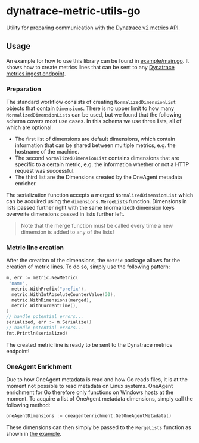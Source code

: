 # dynatrace-metric-utils-go

Utility for preparing communication with the [Dynatrace v2 metrics API](https://www.dynatrace.com/support/help/dynatrace-api/environment-api/metric-v2/).

## Usage

An example for how to use this library can be found in [example/main.go](example/main.go).
It shows how to create metrics lines that can be sent to any [Dynatrace metrics ingest endpoint](https://www.dynatrace.com/support/help/dynatrace-api/environment-api/metric-v2/post-ingest-metrics/).

### Preparation

The standard workflow consists of creating `NormalizedDimensionList` objects that contain `Dimension`s.
There is no upper limit to how many `NormalizedDimensionLists` can be used, but we found that the following schema covers most use cases.
In this schema we use three lists, all of which are optional.

* The first list of dimensions are default dimensions, which contain information that can be shared between multiple metrics, e.g. the hostname of the machine.
* The second `NormalizedDimensionList` contains dimensions that are specific to a certain metric, e.g. the information whether or not a HTTP request was successful.
* The third list are the Dimensions created by the OneAgent metadata enricher.

The serialization function accepts a merged `NormalizedDimensionList` which can be  acquired using the `dimensions.MergeLists` function.
Dimensions in lists passed further right with the same (normalized) dimension keys  overwrite dimensions passed in lists further left.

> Note that the merge function must be called every time a new dimension is added to any of the lists!

### Metric line creation

After the creation of the dimensions, the `metric` package allows for the creation of metric lines.
To do so, simply use the following pattern:

```go
m, err := metric.NewMetric(
 "name",
  metric.WithPrefix("prefix"),
  metric.WithIntAbsoluteCounterValue(30),
  metric.WithDimensions(merged),
  metric.WithCurrentTime(),
)
// handle potential errors... 
serialized, err := m.Serialize()
// handle potential errors... 
fmt.Println(serialized)
```

The created metric line is ready to be sent to the Dynatrace metrics endpoint!

### OneAgent Enrichment

Due to how OneAgent metadata is read and how Go reads files, it is at the moment not possible to read metadata on Linux systems.
OneAgent enrichment for Go therefore only functions on Windows hosts at the moment.
To acquire a list of OneAgent metadata dimensions, simply call the following method:

```go
oneAgentDimensions := oneagentenrichment.GetOneAgentMetadata()
```

These dimensions can then simply be passed to the `MergeLists` function as shown in [the example](example/main.go).

